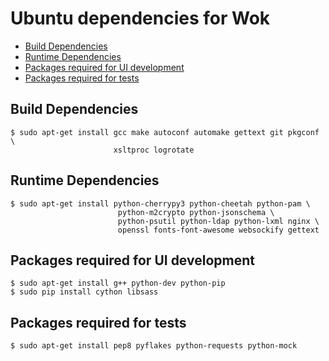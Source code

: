 Ubuntu dependencies for Wok
================================

* [Build Dependencies](#build-dependencies)
* [Runtime Dependencies](#runtime-dependencies)
* [Packages required for UI development](#packages-required-for-ui-development)
* [Packages required for tests](#packages-required-for-tests)

Build Dependencies
--------------------

    $ sudo apt-get install gcc make autoconf automake gettext git pkgconf \
                           xsltproc logrotate

Runtime Dependencies
--------------------

    $ sudo apt-get install python-cherrypy3 python-cheetah python-pam \
                            python-m2crypto python-jsonschema \
                            python-psutil python-ldap python-lxml nginx \
                            openssl fonts-font-awesome websockify gettext

Packages required for UI development
------------------------------------

    $ sudo apt-get install g++ python-dev python-pip
    $ sudo pip install cython libsass

Packages required for tests
---------------------------

    $ sudo apt-get install pep8 pyflakes python-requests python-mock
